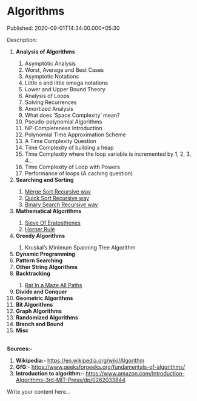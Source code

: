 # Algorithms

Published: 2020-09-01T14:34:00.000+05:30

Description: <div><ol style="text-align: left;"><li><b>Analysis
      of Algorithms</b></li><ol><li>Asymptotic
      Analysis</li><li>Worst, Average and Best Cases</li><li>Asymptotic
      Notations</li><li>Little o and little omega notations</li><li>Lower
      and Upper Bound Theory</li><li>Analysis of Loops</li><li>Solving
      Recurrences</li><li>Amortized Analysis</li><li>What does ‘Space
      Complexity’ mean?</li><li>Pseudo-polynomial
      Algorithms</li><li>NP-Completeness Introduction</li><li>Polynomial
      Time Approximation Scheme</li><li>A Time Complexity
      Question</li><li>Time Complexity of building a heap</li><li>Time
      Complexity where the loop variable is incremented by 1, 2, 3, 4...</li><li>Time
      Complexity of Loop with Powers</li><li>Performance of loops (A caching
      question)</li></ol><li><b>Searching and
      Sorting</b></li><ol><li><a
      href="https://www.svastikkka.com/2020/06/merge-sort-recursive-way.html" style="font-family:
      inherit;">Merge Sort Recursive way</a></li><li><a
      href="https://www.svastikkka.com/search?q=Quick+Sort+Recursive+way">Quick Sort Recursive
      way</a></li><li><a
      href="https://www.svastikkka.com/2020/06/binary-search-recursive-way.html" style="font-family:
      inherit;" target="_blank">Binary Search Recursive
      way</a></li></ol><li><b>Mathematical
      Algorithms</b></li><ol><li><a
      href="https://svastikkka.blogspot.com/2020/06/sieve-of-eratosthenes.html"
      style="background-color: white; font-family: inherit;" target="_blank">Sieve Of
      Eratosthenes</a></li><li><a
      href="https://svastikkka.blogspot.com/2020/08/horner-rule.html" style="font-family: inherit;"
      target="_blank">Horner Rule</a></li></ol><li><b>Greedy
      Algorithms</b></li><ol><li>Kruskal’s Minimum Spanning Tree
      Algorithm</li></ol><li><b>Dynamic
      Programming</b></li><li><b>Pattern
      Searching</b></li><li><b>Other String
      Algorithms</b></li><li><b>Backtracking</b></li><ol><li><a
      href="https://www.svastikkka.com/2021/06/rat-in-maze-all-paths.html" target="_blank">Rat In
      a Maze All Paths</a></li></ol><li><b>Divide and
      Conquer</b></li><li><b>Geometric
      Algorithms</b></li><li><b>Bit
      Algorithms</b></li><li><b>Graph
      Algorithms</b></li><li><b>Randomized
      Algorithms</b></li><li><b>Branch and
      Bound</b></li><li><b>Misc</b></li></ol><div><b><br
      /></b></div></div><div><b>Sources:-&nbsp;</b></div><div><ol
      style="text-align: left;"><li><b>Wikipedia:-&nbsp;</b><a
      href="https://en.wikipedia.org/wiki/Algorithm">https://en.wikipedia.org/wiki/Algorithm</a></li><li><b>GfG</b>:-&nbsp;<a
      href="https://www.geeksforgeeks.org/fundamentals-of-algorithms/">https://www.geeksforgeeks.org/fundamentals-of-algorithms/</a></li><li><b>Introduction
      to algorithm:- </b><a
      href="https://www.amazon.com/Introduction-Algorithms-3rd-MIT-Press/dp/0262033844">https://www.amazon.com/Introduction-Algorithms-3rd-MIT-Press/dp/0262033844</a></li></ol></div><div><div
      dir="ltr" trbidi="on"><ol style="text-align: left;">
      </ol>
      </div>
      </div>

Write your content here...